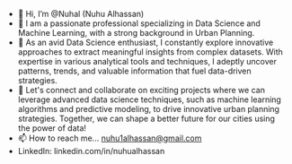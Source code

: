 - 👋 Hi, I’m @Nuhal (Nuhu Alhassan)
- 👀 I am a passionate professional specializing in Data Science and Machine Learning, with a strong background in Urban Planning.
- 🌱 As an avid Data Science enthusiast, I constantly explore innovative approaches to extract meaningful insights from complex datasets. With expertise in various analytical tools and techniques, I adeptly uncover patterns, trends, and valuable information that fuel data-driven strategies.
- 💞️ Let's connect and collaborate on exciting projects where we can leverage advanced data science techniques, such as machine learning algorithms and predictive modeling, to drive innovative urban planning strategies. Together, we can shape a better future for our cities using the power of data!
- 📫 How to reach me... nuhu1alhassan@gmail.com
-  LinkedIn: linkedin.com/in/nuhualhassan

<!---
Nuhal/Nuhal is a ✨ special ✨ repository because its `README.md` (this file) appears on your GitHub profile.
You can click the Preview link to take a look at your changes.
--->
